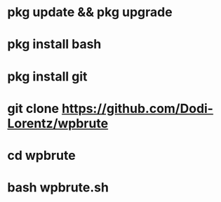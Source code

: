 # pkg update && pkg upgrade
# pkg install bash
# pkg install git
# git clone https://github.com/Dodi-Lorentz/wpbrute
# cd wpbrute
# bash wpbrute.sh
